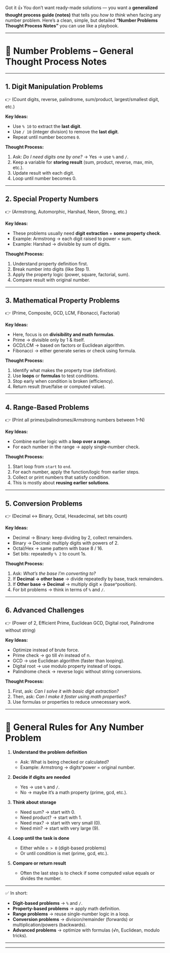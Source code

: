 Got it 👍 You don’t want ready-made solutions — you want a **generalized thought process guide (notes)** that tells you *how to think* when facing any number problem.
Here’s a clean, simple, but detailed **“Number Problems Thought Process Notes”** you can use like a playbook.

---

# 🔹 Number Problems – General Thought Process Notes

---

## **1. Digit Manipulation Problems**

👉 (Count digits, reverse, palindrome, sum/product, largest/smallest digit, etc.)

**Key Ideas:**

* Use `% 10` to extract the **last digit**.
* Use `/ 10` (integer division) to remove the **last digit**.
* Repeat until number becomes `0`.

**Thought Process:**

1. Ask: *Do I need digits one by one?* → Yes → use `%` and `/`.
2. Keep a variable for **storing result** (sum, product, reverse, max, min, etc.).
3. Update result with each digit.
4. Loop until number becomes 0.

---

## **2. Special Property Numbers**

👉 (Armstrong, Automorphic, Harshad, Neon, Strong, etc.)

**Key Ideas:**

* These problems usually need **digit extraction** + **some property check**.
* Example: Armstrong → each digit raised to power = sum.
* Example: Harshad → divisible by sum of digits.

**Thought Process:**

1. Understand property definition first.
2. Break number into digits (like Step 1).
3. Apply the property logic (power, square, factorial, sum).
4. Compare result with original number.

---

## **3. Mathematical Property Problems**

👉 (Prime, Composite, GCD, LCM, Fibonacci, Factorial)

**Key Ideas:**

* Here, focus is on **divisibility and math formulas**.
* Prime → divisible only by 1 & itself.
* GCD/LCM → based on factors or Euclidean algorithm.
* Fibonacci → either generate series or check using formula.

**Thought Process:**

1. Identify what makes the property true (definition).
2. Use **loops** or **formulas** to test conditions.
3. Stop early when condition is broken (efficiency).
4. Return result (true/false or computed value).

---

## **4. Range-Based Problems**

👉 (Print all primes/palindromes/Armstrong numbers between 1–N)

**Key Ideas:**

* Combine earlier logic with a **loop over a range**.
* For each number in the range → apply single-number check.

**Thought Process:**

1. Start loop from `start` to `end`.
2. For each number, apply the function/logic from earlier steps.
3. Collect or print numbers that satisfy condition.
4. This is mostly about **reusing earlier solutions**.

---

## **5. Conversion Problems**

👉 (Decimal ↔ Binary, Octal, Hexadecimal, set bits count)

**Key Ideas:**

* Decimal → Binary: keep dividing by 2, collect remainders.
* Binary → Decimal: multiply digits with powers of 2.
* Octal/Hex → same pattern with base 8 / 16.
* Set bits: repeatedly `% 2` to count 1s.

**Thought Process:**

1. Ask: *What’s the base I’m converting to?*
2. If **Decimal → other base** → divide repeatedly by base, track remainders.
3. If **Other base → Decimal** → multiply digit × (base^position).
4. For bit problems → think in terms of `%` and `/`.

---

## **6. Advanced Challenges**

👉 (Power of 2, Efficient Prime, Euclidean GCD, Digital root, Palindrome without string)

**Key Ideas:**

* Optimize instead of brute force.
* Prime check → go till √n instead of n.
* GCD → use Euclidean algorithm (faster than looping).
* Digital root → use modulo property instead of loops.
* Palindrome check → reverse logic without string conversions.

**Thought Process:**

1. First, ask: *Can I solve it with basic digit extraction?*
2. Then, ask: *Can I make it faster using math properties?*
3. Use formulas or properties to reduce unnecessary work.

---

# 🔹 General Rules for Any Number Problem

1. **Understand the problem definition**

   * Ask: What is being checked or calculated?
   * Example: Armstrong → digits^power = original number.

2. **Decide if digits are needed**

   * Yes → use `%` and `/`.
   * No → maybe it’s a math property (prime, gcd, etc.).

3. **Think about storage**

   * Need sum? → start with 0.
   * Need product? → start with 1.
   * Need max? → start with very small (0).
   * Need min? → start with very large (9).

4. **Loop until the task is done**

   * Either while `n > 0` (digit-based problems)
   * Or until condition is met (prime, gcd, etc.).

5. **Compare or return result**

   * Often the last step is to check if some computed value equals or divides the number.

---

✅ In short:

* **Digit-based problems** → `%` and `/`.
* **Property-based problems** → apply math definition.
* **Range problems** → reuse single-number logic in a loop.
* **Conversion problems** → division/remainder (forwards) or multiplication/powers (backwards).
* **Advanced problems** → optimize with formulas (√n, Euclidean, modulo tricks).

---
---
